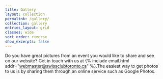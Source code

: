 ```yaml
---
title: Gallery
layout: collection
permalink: /gallery/
collection: gallery
entries_layout: grid
classes: wide
sort_order: reverse
show_excerpts: false
---
```


Do you have great pictures from an event you would like to share and see on our
website? Get in touch with us at {% include email.html
addr="webmaster@swissclubtoronto.ca" %}.The easiest way to get photos to us is
by sharing them through an online service such as Google Photos.
